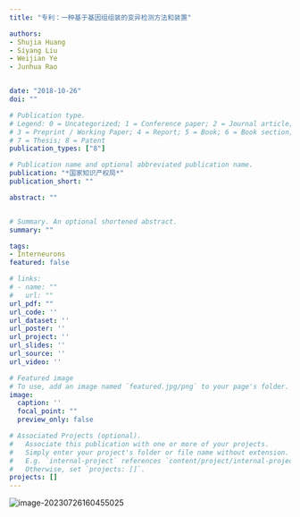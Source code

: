 ```yaml
---
title: "专利：一种基于基因组组装的变异检测方法和装置"

authors:
- Shujia Huang
- Siyang Liu
- Weijian Ye
- Junhua Rao


date: "2018-10-26"
doi: ""

# Publication type.
# Legend: 0 = Uncategorized; 1 = Conference paper; 2 = Journal article;
# 3 = Preprint / Working Paper; 4 = Report; 5 = Book; 6 = Book section;
# 7 = Thesis; 8 = Patent
publication_types: ["8"]

# Publication name and optional abbreviated publication name.
publication: "*国家知识产权局*"
publication_short: ""

abstract: ""


# Summary. An optional shortened abstract.
summary: ""

tags:
- Interneurons
featured: false

# links:
# - name: ""
#   url: ""
url_pdf: ""
url_code: ''
url_dataset: ''
url_poster: ''
url_project: ''
url_slides: ''
url_source: ''
url_video: ''

# Featured image
# To use, add an image named `featured.jpg/png` to your page's folder. 
image:
  caption: ''
  focal_point: ""
  preview_only: false

# Associated Projects (optional).
#   Associate this publication with one or more of your projects.
#   Simply enter your project's folder or file name without extension.
#   E.g. `internal-project` references `content/project/internal-project/index.md`.
#   Otherwise, set `projects: []`.
projects: []
---
```


![image-20230726160455025](https://static.fungenomics.com/images/2023/07/image-20230726160455025.png)
